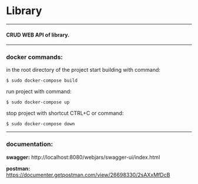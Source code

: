 # Library
****
#### CRUD WEB API of library.
****
### **docker commands:**

in the root directory of the project start building with command:

``
$ sudo docker-compose build
``

run project with command:

``
$ sudo docker-compose up
``

stop project with shortcut CTRL+C or command:

``
$ sudo docker-compose down
``

****
### **documentation:**
**swagger:** http://localhost:8080/webjars/swagger-ui/index.html

**postman:** https://documenter.getpostman.com/view/26698330/2sAXxMfDcB